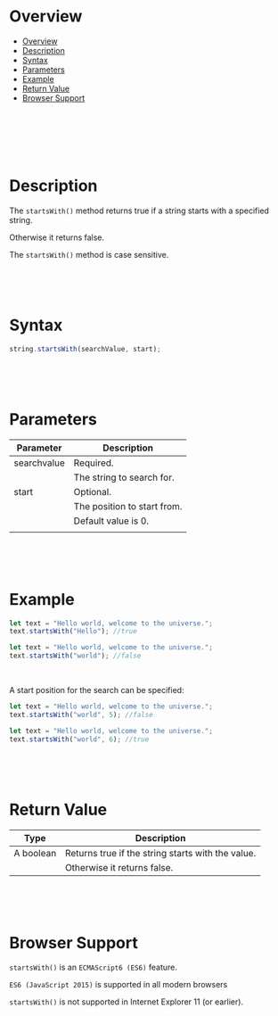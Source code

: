 # Overview

- [Overview](#overview)
- [Description](#description)
- [Syntax](#syntax)
- [Parameters](#parameters)
- [Example](#example)
- [Return Value](#return-value)
- [Browser Support](#browser-support)

&nbsp;

&nbsp;

&nbsp;

# Description

The `startsWith()` method returns true if a string starts with a specified string.

Otherwise it returns false.

The `startsWith()` method is case sensitive.

&nbsp;

&nbsp;

# Syntax

```js
string.startsWith(searchValue, start);
```

&nbsp;

&nbsp;

# Parameters

| Parameter   | Description                 |
| ----------- | --------------------------- |
| searchvalue | Required.                   |
|             | The string to search for.   |
| start       | Optional.                   |
|             | The position to start from. |
|             | Default value is 0.         |
|             |

&nbsp;

&nbsp;

# Example

```js
let text = "Hello world, welcome to the universe.";
text.startsWith("Hello"); //true
```

```js
let text = "Hello world, welcome to the universe.";
text.startsWith("world"); //false
```

&nbsp;

A start position for the search can be specified:

```js
let text = "Hello world, welcome to the universe.";
text.startsWith("world", 5); //false
```

```js
let text = "Hello world, welcome to the universe.";
text.startsWith("world", 6); //true
```

&nbsp;

&nbsp;

# Return Value

| Type      | Description                                       |
| --------- | ------------------------------------------------- |
| A boolean | Returns true if the string starts with the value. |
|           | Otherwise it returns false.                       |

&nbsp;

&nbsp;

# Browser Support

`startsWith()` is an `ECMAScript6 (ES6)` feature.

`ES6 (JavaScript 2015)` is supported in all modern browsers

`startsWith()` is not supported in Internet Explorer 11 (or earlier).
